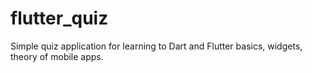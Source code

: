 # flutter_quiz

Simple quiz application for learning to Dart and Flutter basics, widgets, theory of mobile apps.


